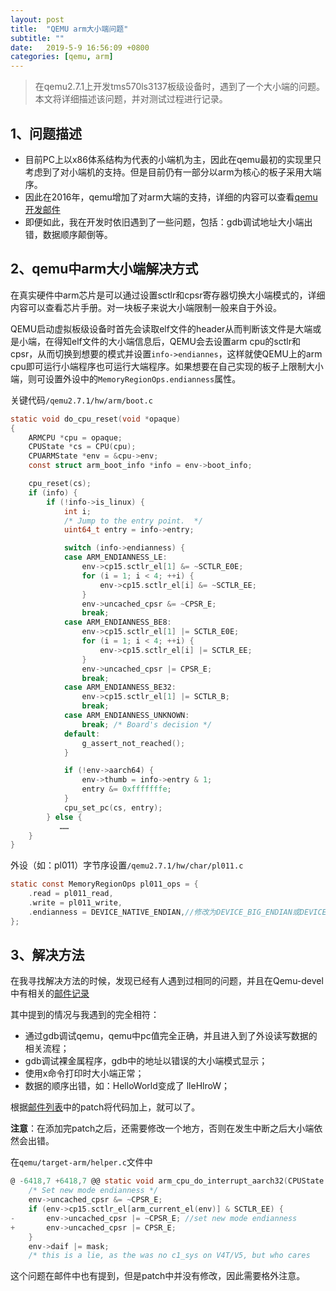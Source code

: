 ```yaml
---
layout: post
title:  "QEMU arm大小端问题"
subtitle: ""
date:   2019-5-9 16:56:09 +0800
categories: [qemu, arm]
---
```


>在qemu2.7.1上开发tms570ls3137板级设备时，遇到了一个大小端的问题。本文将详细描述该问题，并对测试过程进行记录。

## 1、问题描述

- 目前PC上以x86体系结构为代表的小端机为主，因此在qemu最初的实现里只考虑到了对小端机的支持。但是目前仍有一部分以arm为核心的板子采用大端序。
- 因此在2016年，qemu增加了对arm大端的支持，详细的内容可以查看[qemu开发邮件]( https://lists.gnu.org/archive/html/qemu-devel/2016-01/msg03025.html) 
- 即便如此，我在开发时依旧遇到了一些问题，包括：gdb调试地址大小端出错，数据顺序颠倒等。

## 2、qemu中arm大小端解决方式

在真实硬件中arm芯片是可以通过设置sctlr和cpsr寄存器切换大小端模式的，详细内容可以查看芯片手册。对一块板子来说大小端限制一般来自于外设。

QEMU启动虚拟板级设备时首先会读取elf文件的header从而判断该文件是大端或是小端，在得知elf文件的大小端信息后，QEMU会去设置arm cpu的sctlr和cpsr，从而切换到想要的模式并设置`info->endiannes`，这样就使QEMU上的arm cpu即可运行小端程序也可运行大端程序。如果想要在自己实现的板子上限制大小端，则可设置外设中的`MemoryRegionOps.endianness`属性。

关键代码`/qemu2.7.1/hw/arm/boot.c`

```c
static void do_cpu_reset(void *opaque)
{
    ARMCPU *cpu = opaque;
    CPUState *cs = CPU(cpu);
    CPUARMState *env = &cpu->env;
    const struct arm_boot_info *info = env->boot_info;

    cpu_reset(cs);
    if (info) {
        if (!info->is_linux) {
            int i;
            /* Jump to the entry point.  */
            uint64_t entry = info->entry;

            switch (info->endianness) {
            case ARM_ENDIANNESS_LE:
                env->cp15.sctlr_el[1] &= ~SCTLR_E0E;
                for (i = 1; i < 4; ++i) {
                    env->cp15.sctlr_el[i] &= ~SCTLR_EE;
                }
                env->uncached_cpsr &= ~CPSR_E;
                break;
            case ARM_ENDIANNESS_BE8:
                env->cp15.sctlr_el[1] |= SCTLR_E0E;
                for (i = 1; i < 4; ++i) {
                    env->cp15.sctlr_el[i] |= SCTLR_EE;
                }
                env->uncached_cpsr |= CPSR_E;
                break;
            case ARM_ENDIANNESS_BE32:
                env->cp15.sctlr_el[1] |= SCTLR_B;
                break;
            case ARM_ENDIANNESS_UNKNOWN:
                break; /* Board's decision */
            default:
                g_assert_not_reached();
            }

            if (!env->aarch64) {
                env->thumb = info->entry & 1;
                entry &= 0xfffffffe;
            }
            cpu_set_pc(cs, entry);
        } else {
           ……
    }
}
```

外设（如：pl011）字节序设置`/qemu2.7.1/hw/char/pl011.c`

```c
static const MemoryRegionOps pl011_ops = {
    .read = pl011_read,
    .write = pl011_write,
    .endianness = DEVICE_NATIVE_ENDIAN,//修改为DEVICE_BIG_ENDIAN或DEVICE_LITTLE_ENDIAN
};
```

## 3、解决方法

在我寻找解决方法的时候，发现已经有人遇到过相同的问题，并且在Qemu-devel中有相关的[邮件记录](https://lists.gnu.org/archive/html/qemu-devel/2017-08/msg02186.html)

其中提到的情况与我遇到的完全相符：

- 通过gdb调试qemu，qemu中pc值完全正确，并且进入到了外设读写数据的相关流程；
- gdb调试裸金属程序，gdb中的地址以错误的大小端模式显示；
- 使用x命令打印时大小端正常；
- 数据的顺序出错，如：HelloWorld变成了 lleHlroW；

根据[邮件列表](https://lists.nongnu.org/archive/html/qemu-devel/2017-01/msg04386.html)中的patch将代码加上，就可以了。

**注意**：在添加完patch之后，还需要修改一个地方，否则在发生中断之后大小端依然会出错。

在`qemu/target-arm/helper.c`文件中

```c
@ -6418,7 +6418,7 @@ static void arm_cpu_do_interrupt_aarch32(CPUState *cs)
    /* Set new mode endianness */
    env->uncached_cpsr &= ~CPSR_E;
    if (env->cp15.sctlr_el[arm_current_el(env)] & SCTLR_EE) {
-       env->uncached_cpsr |= ~CPSR_E; //set new mode endianness
+       env->uncached_cpsr |= CPSR_E;
    }
    env->daif |= mask;
    /* this is a lie, as the was no c1_sys on V4T/V5, but who cares
```

这个问题在邮件中也有提到，但是patch中并没有修改，因此需要格外注意。

